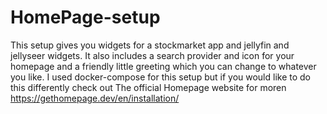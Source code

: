 # HomePage-setup
This setup gives you widgets for a stockmarket app and jellyfin and jellyseer widgets. It also includes a search provider and icon for your homepage and a friendly little greeting which you can change to whatever you like. I used docker-compose for this setup but if you would like to do this differently check out The official Homepage website for moren https://gethomepage.dev/en/installation/
